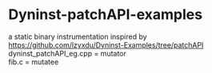 # Dyninst-patchAPI-examples<br />
a static binary instrumentation inspired by https://github.com/lzyxdu/Dyninst-Examples/tree/patchAPI<br />
dyninst_patchAPI_eg.cpp = mutator<br />
fib.c = mutatee<br />
